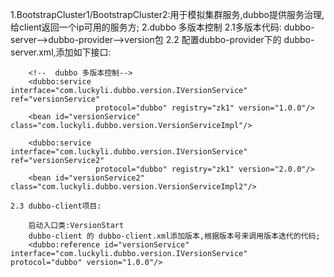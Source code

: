 1.BootstrapCluster1/BootstrapCluster2:用于模拟集群服务,dubbo提供服务治理,给client返回一个ip可用的服务方;
2.dubbo 多版本控制
    2.1多版本代码:
        dubbo-server-->dubbo-provider-->version包
    2.2 配置dubbo-provider下的 dubbo-server.xml,添加如下接口:

        <!--  dubbo 多版本控制-->
        <dubbo:service interface="com.luckyli.dubbo.version.IVersionService" ref="versionService"
                       protocol="dubbo" registry="zk1" version="1.0.0"/>
        <bean id="versionService" class="com.luckyli.dubbo.version.VersionServiceImpl"/>
    
        <dubbo:service interface="com.luckyli.dubbo.version.IVersionService" ref="versionService2"
                       protocol="dubbo" registry="zk1" version="2.0.0"/>
        <bean id="versionService2" class="com.luckyli.dubbo.version.VersionServiceImpl2"/>

    2.3 dubbo-client项目:
    
        启动入口类:VersionStart
        dubbo-client 的 dubbo-client.xml添加版本,根据版本号来调用版本迭代的代码;
        <dubbo:reference id="versionService"  interface="com.luckyli.dubbo.version.IVersionService"  protocol="dubbo" version="1.0.0"/>